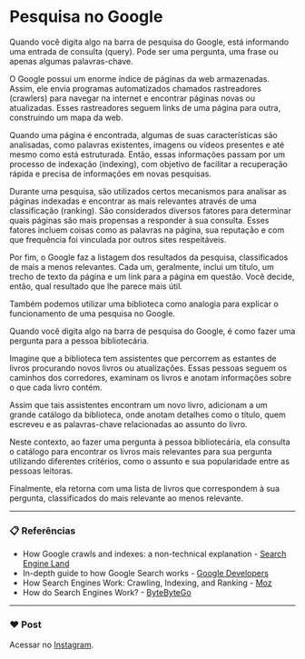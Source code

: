 # Pesquisa no Google

Quando você digita algo na barra de pesquisa do Google, está informando uma entrada de consulta (query). 
Pode ser uma pergunta, uma frase ou apenas algumas palavras-chave.

O Google possui um enorme índice de páginas da web armazenadas. Assim, ele envia programas automatizados chamados rastreadores (crawlers) para navegar na internet e encontrar páginas novas ou atualizadas. Esses rastreadores seguem links de uma página para outra, construindo um mapa da web.

Quando uma página é encontrada, algumas de suas características são analisadas, como palavras existentes, imagens ou vídeos presentes e até mesmo como está estruturada. Então, essas informações passam por um processo de indexação (indexing), com objetivo de facilitar a recuperação rápida e precisa de informações em novas pesquisas.

Durante uma pesquisa, são utilizados certos mecanismos para analisar as páginas indexadas e encontrar as mais relevantes através de uma classificação (ranking). São considerados diversos fatores para determinar quais páginas são mais propensas a responder à sua consulta. Esses fatores incluem coisas como as palavras na página, sua reputação e com que frequência foi vinculada por outros sites respeitáveis.

Por fim, o Google faz a listagem dos resultados da pesquisa, classificados de mais a menos relevantes. Cada um, geralmente, inclui um título, um trecho de texto da página e um link para a página em questão. Você decide, então, qual resultado que lhe parece mais útil.

Também podemos utilizar uma biblioteca como analogia para explicar o funcionamento de uma pesquisa no Google.

Quando você digita algo na barra de pesquisa do Google, é como fazer uma pergunta para a pessoa bibliotecária.

Imagine que a biblioteca tem assistentes que percorrem as estantes de livros procurando novos livros ou atualizações. Essas pessoas seguem os caminhos dos corredores, examinam os livros e anotam informações sobre o que cada livro contém.

Assim que tais assistentes encontram um novo livro,  adicionam a um grande catálogo da biblioteca, onde anotam detalhes como o título, quem escreveu e as palavras-chave relacionadas ao assunto do livro.

Neste contexto, ao fazer uma pergunta à pessoa bibliotecária, ela consulta o catálogo para encontrar os livros mais relevantes para sua pergunta utilizando diferentes critérios, como o assunto e sua popularidade entre as pessoas leitoras.

Finalmente, ela retorna com uma lista de livros que correspondem à sua pergunta, classificados do mais relevante ao menos relevante.

---

### 📋 Referências

- How Google crawls and indexes: a non-technical explanation - [Search Engine Land](https://searchengineland.com/how-google-crawls-and-indexes-a-non-technical-explanation-video-335245)
- In-depth guide to how Google Search works - [Google Developers](https://developers.google.com/search/docs/fundamentals/how-search-works)
- How Search Engines Work: Crawling, Indexing, and Ranking - [Moz](https://moz.com/beginners-guide-to-seo/how-search-engines-operate)
- How do Search Engines Work? - [ByteByteGo](https://blog.bytebytego.com/p/ep104-how-do-search-engines-work)

---

### :heart: Post

Acessar no [Instagram](https://www.instagram.com/sturing.compsci/p/C5Hf09wukJp/).

